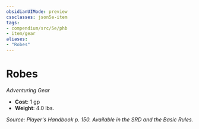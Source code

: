 ```yaml
---
obsidianUIMode: preview
cssclasses: json5e-item
tags:
- compendium/src/5e/phb
- item/gear
aliases: 
- "Robes"
---
```

# Robes
*Adventuring Gear*  

- **Cost**: 1 gp
- **Weight**: 4.0 lbs.

*Source: Player's Handbook p. 150. Available in the SRD and the Basic Rules.*